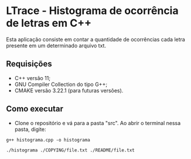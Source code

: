 # LTrace - Histograma de ocorrência de letras em C++

Esta aplicação consiste em contar a quantidade de ocorrências cada letra presente em um determinado arquivo txt.

## Requisições

- C++ versão 11;
- GNU Compiler Collection do tipo G++;
- CMAKE versão 3.22.1 (para futuras versões).

## Como executar

- Clone o repositório e vá para a pasta "src". Ao abrir o terminal nessa pasta, digite:
```
g++ histograma.cpp -o histograma
```
```
./histograma ./COPYING/file.txt ./README/file.txt  
```
